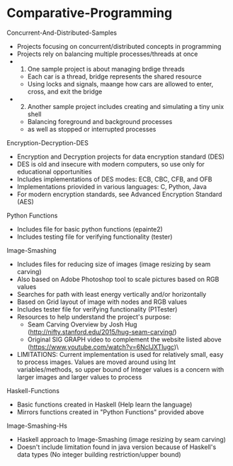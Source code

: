 # Comparative-Programming

Concurrent-And-Distributed-Samples
- Projects focusing on concurrent/distributed concepts in programming
- Projects rely on balancing multiple processes/threads at once
- 1) One sample project is about managing brdige threads
  - Each car is a thread, bridge represents the shared resource
  - Using locks and signals, maange how cars are allowed to enter, cross, and exit the bridge
- 2) Another sample project includes creating and simulating a tiny unix shell
  - Balancing foreground and background processes
  - as well as stopped or interrupted processes

Encryption-Decryption-DES
- Encryption and Decryption projects for data encryption standard (DES)
- DES is old and insecure with modern computers, so use only for educational opportunities
- Includes implementations of DES modes: ECB, CBC, CFB, and OFB
- Implementations priovided in various languages: C, Python, Java
- For modern encryption standards, see Advanced Encryption Standard (AES)

Python Functions
- Includes file for basic python functions (epainte2)
- Includes testing file for verifying functionality (tester)

Image-Smashing
- Includes files for reducing size of images (image resizing by seam carving)
- Also based on Adobe Photoshop tool to scale pictures based on RGB values
- Searches for path with least energy vertically and/or horizontally
- Based on Grid layout of image with nodes and RGB values
- Includes tester file for verifying functionality (P1Tester)
- Resources to help understand the project's purpose:
  - Seam Carving Overview by Josh Hug (http://nifty.stanford.edu/2015/hug-seam-carving/)
  - Original SIG GRAPH video to complement the website listed above (https://www.youtube.com/watch?v=6NcIJXTlugc)\
- LIMITATIONS: Current implementation is used for relatively small, easy to process images. Values are moved
  around using Int variables/methods, so upper bound of Integer values is a concern with larger images and 
  larger values to process

Haskell-Functions
- Basic functions created in Haskell (Help learn the language)
- Mirrors functions created in "Python Functions" provided above

Image-Smashing-Hs 
- Haskell approach to Image-Smashing (image resizing by seam carving)
- Doesn't include limitation found in java version because of Haskell's data types
  (No integer building restriction/upper bound)
